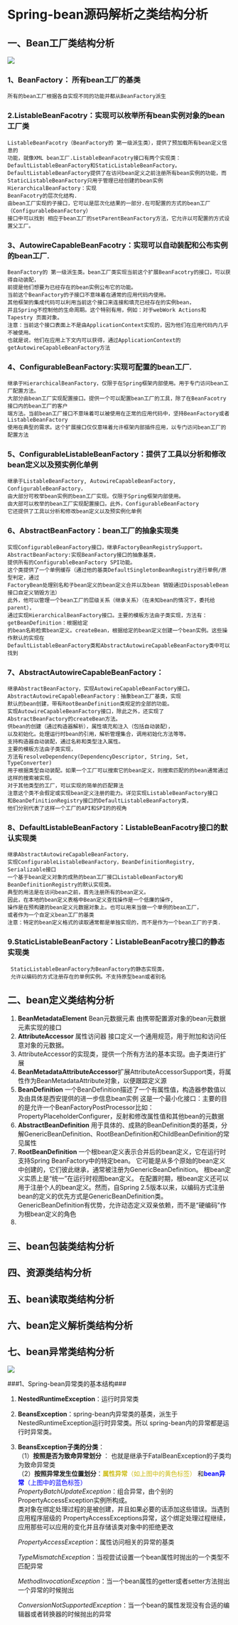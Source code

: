# Spring-bean源码解析之类结构分析

## 一、Bean工厂类结构分析
![](https://i.imgur.com/AewGAct.jpg)

### 1、BeanFactory： 所有bean工厂的基类 
	所有的bean工厂根据各自实现不同的功能并都从BeanFactory派生

### 2.ListableBeanFacotry：实现可以枚举所有bean实例对象的bean工厂类
	ListableBeanFacotry（BeanFactory的 第一级派生类），提供了预加载所有bean定义信息的
    功能，就像XML bean工厂.ListableBeanFacotry接口有两个实现类：
    DefaultListableBeanFactory和StaticListableBeanFactory。
	DefaultListableBeanFactory提供了在访问bean定义之前注册所有bean实例的功能，而
	StaticListableBeanFactory只用于管理已经创建的bean实例HierarchicalBeanFactory：实现
    BeanFacotry的层次化结构. 
    由bean工厂实现的子接口，它可以是层次化结果的一部分.在可配置的方式的bean工厂（ConfigurableBeanFactory）
	接口中可以找到 相应于bean工厂的setParentBeanFactory方法，它允许以可配置的方式设置父工厂。
     
### 3、AutowireCapableBeanFacotry：实现可以自动装配和公布实例的bean工厂. 
    BeanFactory的 第一级派生类。bean工厂类实现当前这个扩展BeanFacotry的接口，可以获得自动装配，
	前提是他们想要为已经存在的bean实例公布它的功能。
	当前这个BeanFactory的子接口不意味着在通常的应用代码内使用。
	其他框架的集成代码可以利用当前这个接口来连接和填充已经存在的实例bean，
	并且Spring不控制他的生命周期。这个特别有用，例如：对于webWork Actions和Tapestry 页面对象。
	注意：当前这个接口表面上不是由ApplicationContext实现的，因为他们在应用代码内几乎不被使用。
	也就是说，他们在应用上下文内可以获得，通过ApplicationContext的getAutowireCapableBeanFactory方法

### 4、ConfigurableBeanFactory:实现可配置的bean工厂. 
    继承于HierarchicalBeanFactory，仅限于在Spring框架内部使用。用于专门访问bean工厂配置方法。
	大部分由bean工厂实现配置接口。提供一个可以配置bean工厂的工具，除了在BeanFacotry接口内的bean工厂的客户
    端方法。当前bean工厂接口不意味着可以被使用在正常的应用代码中，坚持BeanFactory或者ListableBeanFactory
    使用在典型的需求。这个扩展接口仅仅意味着允许框架内部插件应用，以专门访问bean工厂的配置方法

### 5、ConfigurableListableBeanFactory：提供了工具以分析和修改bean定义以及预实例化单例 
    继承于ListableBeanFactory, AutowireCapableBeanFactory, ConfigurableBeanFactory，
    由大部分可枚举bean实例的bean工厂实现。仅限于Spring框架内部使用。
	由大部可以枚举的bean工厂实现配置接口。此外，ConfigurableBeanFactory
    它还提供了工具以分析和修改bean定义以及预实例化单例

### 6、AbstractBeanFactory：bean工厂的抽象实现类 
    实现ConfigurableBeanFactory接口，继承FactoryBeanRegistrySupport。
	AbstractBeanFactory:实现BeanFactory接口的抽象基类，
    提供所有的ConfigurableBeanFactory SPI功能。
	这个类提供了一个单例缓存（通过他的基类DefaultSingletonBeanRegistry进行单例/原型判定，通过
	FactoryBean处理别名和子bean定义的bean定义合并以及bean 销毁通过DisposableBean接口自定义销毁方法）
	此外，他可以管理一个bean工厂的层级关系（继承关系）（在未知bean的情况下，委托给parent），
    通过实现HierarchicalBeanFactory接口。主要的模板方法由子类实现，方法有：getBeanDefinition：根据给定
    的bean名称检索bean定义。createBean，根据给定的bean定义创建一个bean实例。这些操作默认的实现在
    DefaultListableBeanFactory类和AbstractAutowireCapableBeanFactory类中可以找到

### 7、AbstractAutowireCapableBeanFactory： 
    继承AbstractBeanFactory，实现AutowireCapableBeanFactory接口。
	AbstractAutowireCapableBeanFactory：抽象bean工厂基类，实现
	默认的bean创建，带有RootBeanDefinition类规定的全部的功能。 
    实现AutowireCapableBeanFactory接口，除此之外，还实现了
    AbstractBeanFactory的createBean方法。
	供bean的创建（通过构造器解析），属性填充和注入（包括自动装配），
    以及初始化。处理运行时bean的引用，解析管理集合，调用初始化方法等等。
    支持构造器自动装配，通过名称和类型注入属性。
	主要的模板方法由子类实现，
	方法有resolveDependency(DependencyDescriptor, String, Set, TypeConverter)
    用于根据类型自动装配。如果一个工厂可以搜索它的bean定义，则搜索匹配的的bean通常通过这样的搜索被实现。
    对于其他类型的工厂，可以实现的简单的匹配算法
	注意这个类不会假定或实现bean定义注册的能力。详见实现ListableBeanFactory接口
    和BeanDefinitionRegistry接口的DefaultListableBeanFactory类，
    他们分别代表了这样一个工厂的API和SPI的的视角

### 8、DefaultListableBeanFactory：ListableBeanFacotry接口的默认实现类 
    继承AbstractAutowireCapableBeanFactory，
    实现ConfigurableListableBeanFactory，BeanDefinitionRegistry, Serializable接口
    一个基于bean定义对象的成熟的bean工厂接口ListableBeanFactory和BeanDefinitionRegistry的默认实现类。
	典型的用法是在访问bean之前，首先注册所有的bean定义。
	因此，在本地的bean定义表格中Bean定义查找操作是一个低廉的操作, 
    操作是在预构建的bean定义元数据对象上。也可以用来当做一个单例的bean工厂，
    或者作为一个自定义bean工厂的基类 
	注意：特定的bean定义格式的读取通常都是单独实现的，而不是作为一个bean工厂的子类.

### 9.StaticListableBeanFactory：ListableBeanFacotry接口的静态实现类 
	 StaticListableBeanFactory为BeanFactory的静态实现类，
     允许以编码的方式注册存在的单例实例。不支持原型bean或者别名


## 二、bean定义类结构分析 

1. **BeanMetadataElement**
	Bean元数据元素 由携带配置源对象的bean元数据元素实现的接口
2. **AttributeAccessor** 属性访问器 接口定义一个通用规范，用于附加和访问任意对象的元数据。
3. AttributeAccessor的实现类，提供一个所有方法的基本实现。由子类进行扩展
4. **BeanMetadataAttributeAccessor**扩展AttributeAccessorSupport类，将属性作为BeanMetadataAttribute对象，以便跟踪定义源
5. **BeanDefinition**   一个BeanDefinition描述了一个有属性值，构造器参数值以及由具体是西安提供的进一步信息bean实例  这是一个最小化接口：主要的目的是允许一个BeanFactoryPostProcessor比如：PropertyPlaceholderConfigurer，反射和修改属性值和其他bean的元数据
6. **AbstractBeanDefinition** 用于具体的、成熟的BeanDefinition类的基类，分解GenericBeanDefinition、RootBeanDefinition和ChildBeanDefinition的常见属性
7. **RootBeanDefinition** 一个根bean定义表示合并后的bean定义，它在运行时支持Spring BeanFactory中的特定bean。 它可能是从多个原始的bean定义中创建的，它们彼此继承，通常被注册为GenericBeanDefinition。 根bean定义实质上是“统一”在运行时视图bean定义。 在配置时期，根bean定义还可以用于注册个人的bean定义。然而，自Spring 2.5版本以来，以编码方式注册bean的定义的优先方式是GenericBeanDefinition类。 GenericBeanDefinition有优势，允许动态定义双亲依赖，而不是“硬编码”作为根bean定义的角色
8. 
	


## 三、bean包装类结构分析 ##


## 四、资源类结构分析 ##


## 五、bean读取类结构分析 ##


## 六、bean定义解析类结构分析 ##




## 七、bean异常类结构分析 ##

![](https://i.imgur.com/v44kLzu.jpg)

###1、Spring-bean异常类的基本结构###
  
1. **NestedRuntimeException**：运行时异常类
2. **BeansException**：spring-bean内异常类的基类，派生于NestedRuntimeException运行时异常类。所以
   spring-bean内的异常都是运行时异常类。
3. **BeansException子类的分类**：<br/>
  （1）**按照是否为致命异常划分** ： 也就是继承于FatalBeanException的子类均为致命异常类<br/>
  （2）**按照异常发生位置划分**：<span style='color:#CCBC14'><strong>属性异常</strong>（如上图中的黄色标签）</span>
   和<span style="color:blue"><strong>bean异常</strong>（上图中的蓝色标签）</span><br/>
	*PropertyBatchUpdateException*：组合异常，由个别的PropertyAccessException实例所构成。	
    类对象在绑定处理过程的是被创建，并且如果必要的话添加这些错误。当遇到应用程序层级的
    PropertyAccessExceptions异常，这个绑定处理过程继续，应用那些可以应用的变化并且存储该类对象中的拒绝更改
	
	*PropertyAccessException*：属性访问相关的异常的基类

    *TypeMismatchException*：当视尝试设置一个bean属性时抛出的一个类型不匹配异常

    *MethodInvocationException*：当一个bean属性的getter或者setter方法抛出一个异常的时候抛出

	*ConversionNotSupportedException*：当一个bean的属性发现没有合适的编辑器或者转换器的时候抛出的异常

  
